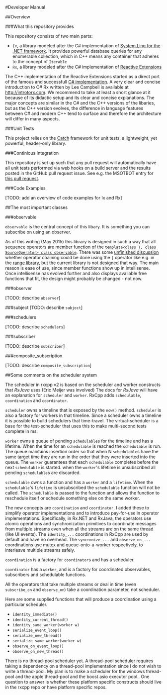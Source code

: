 #Developer Manual

##Overview

###What this repository provides

This repository consists of two main parts:
* `Ix`, a library modeled after the C# implementation of  [System.Linq for the .NET framework](https://msdn.microsoft.com/en-us/library/bb397926.aspx). It provides powerful database queries for any enumerable collection, which in C++ means any container that adheres to the concept of ```Iterable```
* `Rx`, a library modeled after the C# implementation of [Reactive Extensions](https://msdn.microsoft.com/en-us/data/gg577609.aspx)

The C++ implementation of the Reactive Extensions started as a direct port of the famous and successfull [C# implementation](https://github.com/Reactive-Extensions/Rx.NET). A very clear and concise introduction to C# Rx written by Lee Campbell is available at http://introtorx.com. We recommend to take at least a short glance at it because of its didactic setup and its clear and concise explanations. The major concepts are similar in the C# and the C++ versions of the libaries, but as the C++ version evolves, the difference in language features between C# and modern C++ tend to surface and therefore the architecture will differ in many aspects.

###Unit Tests

This project relies on the [Catch](https://github.com/philsquared/Catch) framework for unit tests, a lightweight, yet powerful, header-only library.

###Continious Integration

This repository is set up such that any pull request will automatically have all unit tests performed via web hooks on a build server and the results posted in the GitHub pull request issue. See e.g. the MSOTBOT entry for [this pull request](https://github.com/Reactive-Extensions/RxCpp/pull/134).

###Code Examples

[TODO: add an overview of code examples for Ix and Rx]

##The most important classes


###observable

```observable``` is the central concept of this libary. It is something you can subscribe on using an observer.

As of this writing (May 2015) this library is designed in such a way that all sequence operators are member function of the [```template<class T, class SourceOperator>
class observable```](RxCpp/blob/master/Rx/v2/src/rxcpp/rx-observable.hpp). There was some [unfinished discussion](https://twitter.com/MarkusWerle/status/599330785544577025) whether operator chaining could be done using the ```|``` operator like e.g. in the [range library](https://github.com/ericniebler/range-v3), but the current library is not designed that way. The main reason is ease of use, since member functions show up in intellisense. Once intellisense has evolved further and also displays available free functions that fit, the design might probably be changed - not now.




###observer

[TODO: describe ```observer```]


###subject
[TODO: describe ```subject```]


###schedulers

[TODO: describe ```schedulers```]

###subscriber

[TODO: describe ```subscriber```]


###composite_subscription

[TODO: describe ```composite_subscription```]





##Some comments on the scheduler system

The scheduler in rxcpp v2 is based on the scheduler and worker constructs that *RxJava* uses (Eric Meijer was involved) The docs for *RxJava* will have an explanation for ```scheduler``` and ```worker```. RxCpp adds ```schedulable```, ```coordination``` and ```coordinator```.

```scheduler``` owns a timeline that is exposed by the ```now()``` method. ```scheduler``` is also a factory for workers in that timeline. Since a scheduler owns a timeline it is possible to build schedulers that time-travel. The virtual-scheduler is a base for the test-scheduler that uses this to make multi-second tests complete in ms.

```worker``` owns a queue of pending ```schedulable```s for the timeline and has a lifetime. When the time for an ```schedulable``` is reached the ```schedulable``` is run. The queue maintains insertion order so that when N ```schedulable```s have the same target time they are run in the order that they were inserted into the queue. The ```worker``` guarantees that each ```schedulable``` completes before the next ```schedulable``` is started. when the ```worker```'s lifetime is unsubscribed all pending ```schedulable```s are discarded.

```schedulable``` owns a function and has a ```worker``` and a ```lifetime```. When the ```schedulable```'s ```lifetime``` is unsubscribed the ```schedulable``` function will not be called. The ```schedulable``` is passed to the function and allows the function to reschedule itself or schedule something else on the same worker.

The new concepts are ```coordination``` and ```coordinator```. I added these to simplify operator implementations and to introduce pay-for-use in operator implementations. Specifically, in Rx.NET and RxJava, the operators use atomic operations and synchronization primitives to coordinate messages from multiple streams even when all the streams are on the same thread (like UI events). The ```identity_...``` coordinations in RxCpp are used by default and have no overhead. The ```syncronize_...``` and ```observe_on_...``` coordinations use mutex and queue-onto-a-worker respectively, to interleave multiple streams safely.

```coordination``` is a factory for ```coordinator```s and has a scheduler.

```coordinator``` has a ```worker```, and is a factory for coordinated observables, subscribers and schedulable functions.

All the operators that take multiple streams or deal in time (even ```subscribe_on``` and ```observe_on```) take a coordination parameter, not scheduler.

Here are some supplied functions that will produce a coordination using a particular scheduler.

* ```identity_immediate()```
* ```identity_current_thread()```
* ```identity_same_worker(worker w)```
* ```serialize_event_loop()```
* ```serialize_new_thread()```
* ```serialize_same_worker(worker w)```
* ```observe_on_event_loop()```
* ```observe_on_new_thread()```

There is no thread-pool scheduler yet. A thread-pool scheduler requires taking a dependency on a thread-pool implementation since I do not wish to write a thread-pool. My plan is to make a scheduler for the windows thread-pool and the apple thread-pool and the boost asio executor pool.. One question to answer is whether these platform specific constructs should live in the rxcpp repo or have platform specific repos.
